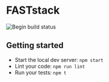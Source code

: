 # FASTstack

![Begin build status](https://buildstatus.begin.app/dawn-b6k/status.svg)


## Getting started
- Start the local dev server: `npm start`
- Lint your code: `npm run lint`
- Run your tests: `npm t`
